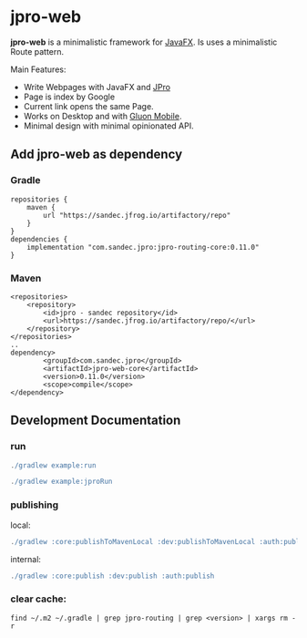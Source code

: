 # jpro-web

**jpro-web** is a minimalistic framework for [JavaFX](https://openjfx.io/).
Is uses a minimalistic Route pattern.

Main Features:
 * Write Webpages with JavaFX and [JPro](https://www.jpro.one/)
 * Page is index by Google
 * Current link opens the same Page.
 * Works on Desktop and with [Gluon Mobile](https://gluonhq.com/products/mobile/). 
 * Minimal design with minimal opinionated API.

## Add jpro-web as dependency
### Gradle
```
repositories {
    maven {
        url "https://sandec.jfrog.io/artifactory/repo"
    }
}
dependencies {
    implementation "com.sandec.jpro:jpro-routing-core:0.11.0"
}
```
### Maven
```
<repositories>
    <repository>
        <id>jpro - sandec repository</id>
        <url>https://sandec.jfrog.io/artifactory/repo/</url>
    </repository>
</repositories>
..
dependency>
        <groupId>com.sandec.jpro</groupId>
        <artifactId>jpro-web-core</artifactId>
        <version>0.11.0</version>
        <scope>compile</scope>
</dependency>
```




## Development Documentation

### run
```gradle
./gradlew example:run
```

```gradle
./gradlew example:jproRun
```

### publishing
local:
```gradle
./gradlew :core:publishToMavenLocal :dev:publishToMavenLocal :auth:publishToMavenLocal
```

internal:
```gradle
./gradlew :core:publish :dev:publish :auth:publish
```

### clear cache:
```
find ~/.m2 ~/.gradle | grep jpro-routing | grep <version> | xargs rm -r
```